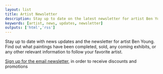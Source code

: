 ```yaml
---
layout: list
title: Artist Newsletter
description: Stay up to date on the latest newsletter for artist Ben Young.
keywords: [artist, news, updates, newsletter]
outputs: ['html','rss']
---
```


Stay up to date with news updates and the newsletter for artist Ben Young. Find out what paintings have been completed, sold, any coming exhibits, or any other relevant information to follow your favorite artist.

[Sign up for the email newsletter](/sign-up?drive=discount), in order to receive discounts and promotions